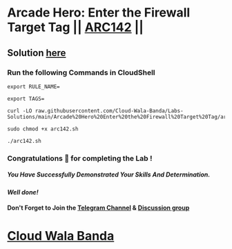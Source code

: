 # Arcade Hero: Enter the Firewall Target Tag || [ARC142](https://www.cloudskillsboost.google/focuses/85631?parent=catalog) ||

## Solution [here](https://youtu.be/JB8McsKVFKk)

### Run the following Commands in CloudShell

```
export RULE_NAME=

export TAGS=
```
```
curl -LO raw.githubusercontent.com/Cloud-Wala-Banda/Labs-Solutions/main/Arcade%20Hero%20Enter%20the%20Firewall%20Target%20Tag/arc142.sh

sudo chmod +x arc142.sh

./arc142.sh
```

### Congratulations 🎉 for completing the Lab !

##### *You Have Successfully Demonstrated Your Skills And Determination.*

#### *Well done!*

#### Don't Forget to Join the [Telegram Channel](https://t.me/cloudwalabanda) & [Discussion group](https://t.me/cloudwalabandachats)

# [Cloud Wala Banda](https://www.youtube.com/@cloudwalabanda)
